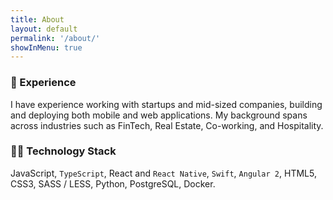 ```yaml
---
title: About
layout: default
permalink: '/about/'
showInMenu: true
---
```


### 🎯 Experience

I have experience working with startups and mid-sized companies, building and deploying both mobile and web applications. My background spans across industries such as FinTech, Real Estate, Co-working, and Hospitality.

### 👨‍💻 Technology Stack

JavaScript, `TypeScript`, React and `React Native`, `Swift`, `Angular 2`, HTML5, CSS3, SASS / LESS, Python, PostgreSQL, Docker.
